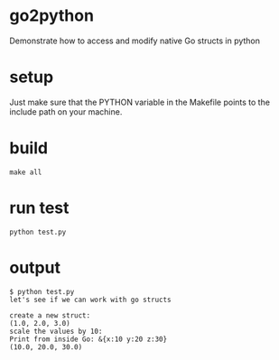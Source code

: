 # go2python
Demonstrate how to access and modify native Go structs in python

# setup

Just make sure that the PYTHON variable in the Makefile points to the include path on your machine.

# build
```
make all
```

# run test
```
python test.py
```

# output
```
$ python test.py
let's see if we can work with go structs

create a new struct:
(1.0, 2.0, 3.0)
scale the values by 10:
Print from inside Go: &{x:10 y:20 z:30}
(10.0, 20.0, 30.0)
```
